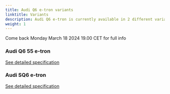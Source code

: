 ```yaml
---
title: Audi Q6 e-tron variants
linktitle: Variants
description: Audi Q6 e-tron is currently available in 2 different variants with more expected variants to come.
weight: 1
---
```


<div class="alert alert-primary" role="alert">
 Come back Monday March 18 2024 19.00 CET for full info
</div>


<!-- markdownlint-disable MD033 -->
### Audi Q6 55 e-tron



[See detailed specification](../specifications/#audi-q8-50-e-tron)

### Audi SQ6 e-tron


[See detailed specification](../specifications/#audi-q8-50-sportback-e-tron)